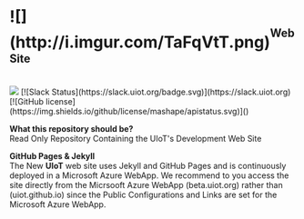 <h1>![](http://i.imgur.com/TaFqVtT.png)<sup><sup>Web Site</sup></sup><sub><sub><sup></h1></sup></sub></sub>
<br>
<a href="https://zenhub.com"><img src="https://raw.githubusercontent.com/ZenHubIO/support/master/zenhub-badge.png"></a> [![Slack Status](https://slack.uiot.org/badge.svg)](https://slack.uiot.org) [![GitHub license](https://img.shields.io/github/license/mashape/apistatus.svg)]()

<b>What this repository should be?</b><br>
Read Only Repository Containing the UIoT's Development Web Site

<b>GitHub Pages & Jekyll</b><br>
The New **UIoT** web site uses Jekyll and GitHub Pages and is continuously deployed in a Microsoft Azure WebApp.
We recommend to you access the site directly from the Micrsooft Azure WebApp (beta.uiot.org) rather than (uiot.github.io) since the Public Configurations and Links are set for the Microsoft Azure WebApp.
